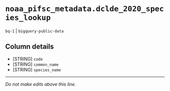 # `noaa_pifsc_metadata.dclde_2020_species_lookup`
`bq-1` | `bigquery-public-data`

## Column details
* [STRING]    `code`
* [STRING]    `common_name`
* [STRING]    `species_name`

-------------------------------------------------------------------------------
*Do not make edits above this line.*
